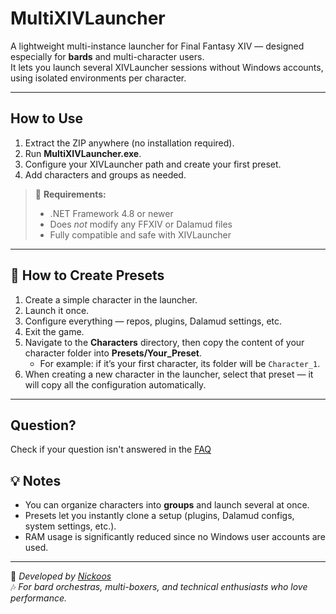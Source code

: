 ﻿# MultiXIVLauncher

A lightweight multi-instance launcher for Final Fantasy XIV — designed especially for **bards** and multi-character users.  
It lets you launch several XIVLauncher sessions without Windows accounts, using isolated environments per character.

---

## How to Use

1. Extract the ZIP anywhere (no installation required).  
2. Run **MultiXIVLauncher.exe**.  
3. Configure your XIVLauncher path and create your first preset.  
4. Add characters and groups as needed.

> 🧩 **Requirements:**
> - .NET Framework 4.8 or newer  
> - Does *not* modify any FFXIV or Dalamud files  
> - Fully compatible and safe with XIVLauncher

---

## 🧰 How to Create Presets

1. Create a simple character in the launcher.  
2. Launch it once.  
3. Configure everything — repos, plugins, Dalamud settings, etc.  
4. Exit the game.  
5. Navigate to the **Characters** directory, then copy the content of your character folder into **Presets/Your_Preset**.  
   - For example: if it’s your first character, its folder will be `Character_1`.  
6. When creating a new character in the launcher, select that preset — it will copy all the configuration automatically.

---

## Question?
Check if your question isn't answered in the [FAQ](https://github.com/TheNickoos/MultiXIVLauncher/wiki/FAQ)

## 💡 Notes

- You can organize characters into **groups** and launch several at once.  
- Presets let you instantly clone a setup (plugins, Dalamud configs, system settings, etc.).  
- RAM usage is significantly reduced since no Windows user accounts are used.  

---

🧠 *Developed by [Nickoos](https://github.com/TheNickoos)*  
🎶 *For bard orchestras, multi-boxers, and technical enthusiasts who love performance.*
